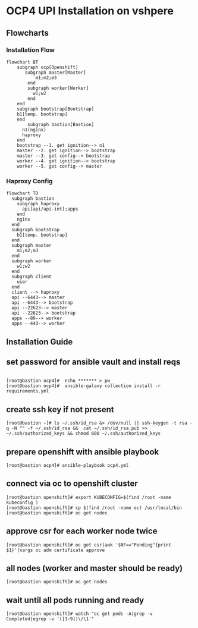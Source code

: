 # OCP4 UPI Installation on vshpere
## Flowcharts
### Installation Flow
```mermaid
flowchart BT
    subgraph ocp[Openshift]
       subgraph master[Master]
           m1;m2;m3
        end
        subgraph worker[Worker]
          w1;w2
        end
    end
    subgraph bootstrap[Bootstrap]
    b1[temp. bootstrap]
    end
        subgraph bastion[Bastion]
      n1(nginx)
      haproxy
    end
    bootstrap --1. get ignition--> n1
    master --2. get ignition--> bootstrap
    master --3. get config--> bootstrap
    worker --4. get ignition--> bootstrap
    worker --5. get config--> master
```
### Haproxy Config
```mermaid
flowchart TD
  subgraph bastion
    subgraph haproxy
      api[api/api-int];apps
    end
    nginx
  end
  subgraph bootstrap
    b1[temp. bootstrap]
  end
  subgraph master
    m1;m2;m3
  end
  subgraph worker
    w1;w2
  end
  subgraph client
    user
  end
  client --> haproxy
  api --6443--> master
  api --6443--> bootstrap
  api --22623--> master
  api --22623--> bootstrap
  apps --80--> worker
  apps --443--> worker
```

## Installation Guide

## set password for ansible vault and install reqs
```

[root@bastion ocp4]#  echo ******* > pw
[root@bastion ocp4]#  ansible-galaxy collection install -r requirements.yml
 ```
 ## create ssh key if not present
 ```
[root@bastion ~]# ls ~/.ssh/id_rsa &> /dev/null || ssh-keygen -t rsa -q -N "" -f ~/.ssh/id_rsa &&  cat ~/.ssh/id_rsa.pub >> ~/.ssh/authorized_keys && chmod 600 ~/.ssh/authorized_keys
 ```
 
## prepare openshift with ansible playbook
```
[root@bastion ocp4]# ansible-playbook ocp4.yml   
 ```
 
 
## connect via oc to openshift cluster
```
[root@bastion openshift]# export KUBECONFIG=$(find /root -name kubeconfig )
[root@bastion openshift]# cp $(find /root -name oc) /usr/local/bin
[root@bastion openshift]# oc get nodes
 ```
 
## approve csr for each worker node twice
```
[root@bastion openshift]# oc get csr|awk '$NF=="Pending"{print $1}'|xargs oc adm certificate approve
 ```
 
## all nodes (worker and master should be ready)
```
[root@bastion openshift]# oc get nodes
 ```
## wait until all pods running and ready
```
[root@bastion openshift]# watch "oc get pods -A|grep -v Completed|egrep -v '([1-9])\/\1'"
```
